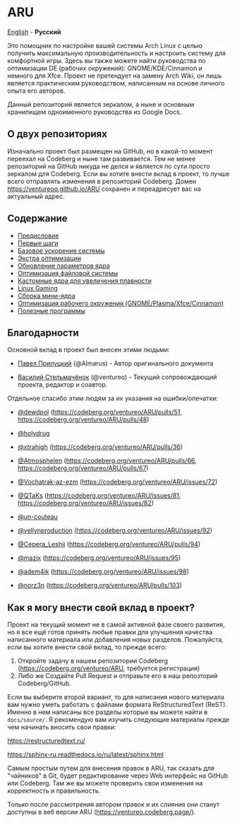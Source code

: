 # ARU

[English][en] - **Русский**

Это помощник по настройке вашей системы Arch Linux с целью получить
максимальную производительность и настроить систему для комфортной игры. Здесь
вы также можете найти руководства по оптимизации DE (рабочих окружений):
GNOME/KDE/Cinnamon и немного для Xfce. Проект не претендует на замену Arch
Wiki, он лишь является практическим руководством, написанным на основе личного
опыта его авторов.

Данный репозиторий является зеркалом, а ныне и основным хранилищем одноименного
руководства из Google Docs.

## О двух репозиториях

Изначально проект был размещен на GitHub, но в какой-то момент переехал на Codeberg и
ныне там развивается. Тем не менее репозиторий на GitHub никуда не делся и
является по сути просто зеркалом для Codeberg. Если вы хотите внести вклад в
проект, то лучше всего отправлять изменения в репозиторий Codeberg. Домен
https://ventureoo.github.io/ARU сохранен и переадресует вас на актуальный адрес.

## Содержание

- [Предисловие](https://ventureo.codeberg.page/source/preface.html)
- [Первые шаги](https://ventureo.codeberg.page/source/first-steps.html)
- [Базовое ускорение системы](https://ventureo.codeberg.page/source/generic-system-acceleration.html)
- [Экстра оптимизации](https://ventureo.codeberg.page/source/extra-optimizations.html)
- [Обновление параметров ядра](https://ventureo.codeberg.page/source/kernel-parameters.html)
- [Оптимизация файловой системы](https://ventureo.codeberg.page/source/file-systems.html)
- [Кастомные ядра для увеличения плавности](https://ventureo.codeberg.page/source/custom-kernels.html)
- [Linux Gaming](https://ventureo.codeberg.page/source/linux-gaming.html)
- [Сборка мини-ядра](https://ventureo.codeberg.page/source/mini-kernel.html)
- [Оптимизация рабочего окружения (GNOME/Plasma/Xfce/Cinnamon)](https://ventureo.codeberg.page/source/de-optimizations.html)
- [Полезные программы](https://ventureo.codeberg.page/source/useful-programs.html)

## Благодарности

Основной вклад в проект был внесен этими людьми:

- [Павел Прилуцкий](https://vk.com/ustavchiy) (@Almarus) - Автор оригинального документа

- [Василий Стельмачёнок](https://vk.com/ventureo) (@ventureo) - Текущий сопровождающий проекта, редактор и соавтор. 

Отдельное спасибо этим людям за их указания на ошибки/опечатки:
 
- [@dewdpol](https://github.com/dewdpol) (https://codeberg.org/ventureo/ARU/pulls/51, https://codeberg.org/ventureo/ARU/pulls/48)

- [@holydrug](https://github.com/holydrug)

- [@xtrahigh](https://github.com/xtrahigh) (https://codeberg.org/ventureo/ARU/pulls/36)

- [@Atmosphelen](https://github.com/Atmosphelen) (https://codeberg.org/ventureo/ARU/pulls/66, https://codeberg.org/ventureo/ARU/pulls/67)

- [@Vochatrak-az-ezm](https://github.com/Vochatrak-az-ezm) (https://codeberg.org/ventureo/ARU/issues/72)

- [@QTaKs](https://codeberg.org/QTaKs) (https://codeberg.org/ventureo/ARU/issues/81, https://codeberg.org/ventureo/ARU/issues/82)

- [@un-couteau](https://vk.com/kukuruz2222)

- [@vellynproduction](https://codeberg.org/vellynproduction) (https://codeberg.org/ventureo/ARU/issues/92)

- [@Cepera_Leshii](https://codeberg.org/Cepera_Leshii) (https://codeberg.org/ventureo/ARU/pulls/94)

- [@mazix](https://codeberg.org/mazix) (https://codeberg.org/ventureo/ARU/issues/95)

- [@adem4ik](https://codeberg.org/adem4ik) (https://codeberg.org/ventureo/ARU/issues/98)

- [@norz3n](https://codeberg.org/norz3n) (https://codeberg.org/ventureo/ARU/pulls/103)

## Как я могу внести свой вклад в проект?

Проект на текущий момент не в самой активной фазе своего развития, но я все ещё
готов принять любые правки для улучшения качества написанного материала или
добавления новых разделов. Пожалуйста, если вы хотите внести свой вклад, то
прежде всего:

1) Откройте задачу в нашем репозитории Codeberg (https://codeberg.org/ventureo/ARU, требуется регистрация)
2) Либо же Создайте Pull Request и отправьте его в наш репозторий Codeberg/GitHub.

Если вы выберите второй вариант, то для написания нового материала вам нужно
уметь работать с файлами формата ReStructuredText (ReST). Именно в нем написаны
все разделы которые вы можете найти в ``docs/source/``. Я рекомендую вам
изучить следующие материалы прежде чем начинать вносить свои правки:

https://restructuredtext.ru/

https://sphinx-ru.readthedocs.io/ru/latest/sphinx.html

Самым простым путем для внесения правок в ARU, так сказать для "чайников" в Git,
будет редактирование через Web интерфейс на GitHub или Codeberg. Там же вы
можете проверить свои изменения на корректность и правильность.

Только после рассмотрения автором правок и их слияния они станут доступны в веб
версии ARU (https://ventureo.codeberg.page/).

[en]: README.md
